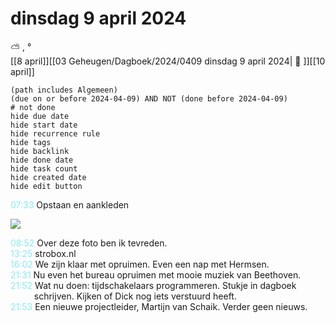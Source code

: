 # dinsdag 9 april 2024

⛅ , °<br>[[8 april]][[03 Geheugen/Dagboek/2024/0409 dinsdag 9 april 2024| 📓 ]][[10 april]]
```tasks
(path includes Algemeen)
(due on or before 2024-04-09) AND NOT (done before 2024-04-09)
# not done
hide due date
hide start date
hide recurrence rule
hide tags
hide backlink
hide done date
hide task count
hide created date
hide edit button
```
<p style="padding-left: 2.7em; text-indent: -2.7em; margin: 0;"><font color=#8be9f3>07:33  </font>  Opstaan en aankleden </p>   

![](DSC07752~2.jpg)

<p style="padding-left: 2.7em; text-indent: -2.7em; margin: 0;"><font color=#8be9f3>08:52  </font>  Over deze foto ben ik tevreden. </p>   
<p style="padding-left: 2.7em; text-indent: -2.7em; margin: 0;"><font color=#8be9f3>13:25  </font>  strobox.nl </p>   
<p style="padding-left: 2.7em; text-indent: -2.7em; margin: 0;"><font color=#8be9f3>16:02  </font>  We zijn klaar met opruimen. Even een nap met Hermsen. </p>   
<p style="padding-left: 2.7em; text-indent: -2.7em; margin: 0"><font color=#8be9f2>21:31</font>  Nu even het bureau opruimen met mooie muziek van Beethoven.  </p>   
<p style="padding-left: 2.7em; text-indent: -2.7em; margin: 0"><font color=#8be9f2>21:52</font>  Wat nu doen: tijdschakelaars programmeren. Stukje in dagboek schrijven. Kijken of Dick nog iets verstuurd heeft. </p>   
<p style="padding-left: 2.7em; text-indent: -2.7em; margin: 0"><font color=#8be9f2>21:53</font>  Een nieuwe projectleider, Martijn van Schaik. Verder geen nieuws. </p>   